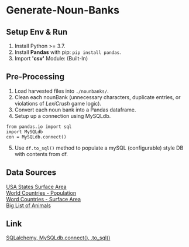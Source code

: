 # Generate-Noun-Banks

## Setup Env & Run

1. Install Python >= 3.7.
2. Install **Pandas** with pip: `pip install pandas`.
3. Import **'csv'** Module: (Built-In)



## Pre-Processing

1. Load harvested files into `./nounbanks/`.
2. Clean each nounBank (unnecessary characters, duplicate entries, or violations of *LexiCrush* game logic).
3. Convert each noun bank into a Pandas dataframe.
4. Setup up a connection using MySQLdb.
```(python)
from pandas.io import sql 
import MySQLdb
con = MySQLdb.connect()
```
5. Use `df.to_sql()` method to populate a mySQL (configurable) style DB with contents from df.

## Data Sources
[USA States Surface Area](https://github.com/jakevdp/data-USstates/blob/master/state-areas.csv)<br>
[World Countries - Population](https://data.worldbank.org/indicator/SP.POP.TOTL)<br>
[Word Countries - Surface Area](https://data.worldbank.org/indicator/AG.SRF.TOTL.K2)<br>
[Big List of Animals](https://gist.github.com/atduskgreg/3cf8ef48cb0d29cf151bedad81553a54)<br>

## Link
[SQLalchemy, MySQLdb.connect(), .to_sql()](https://stackoverflow.com/a/48393139/21242190)
